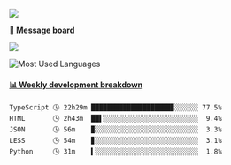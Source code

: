 [![](https://count.getloli.com/get/@SmaIIstars.github.readme)](https://count.getloli.com/)


[**💬 Message board**](https://chat.getloli.com/room/@SmaIIstars.github)

[![](https://chat.getloli.com/room/@SmaIIstars.github/svg?width=600&height=100&limit=20&theme=light&fontSize=14)](https://chat.getloli.com/room/@SmaIIstars.github)


![Most Used Languages](https://github-readme-stats.vercel.app/api/top-langs/?username=SmaIIstars&theme=dark&layout=compact)

<!-- waka-box start -->
#### <a href="https://gist.github.com/e31f5e1b7a15ee54e2fc8fca68aa5e2b" target="_blank">📊 Weekly development breakdown</a>
```text
TypeScript 🕓 22h29m ████████████████████▉░░░░░░ 77.5%
HTML       🕓 2h43m  ██▌░░░░░░░░░░░░░░░░░░░░░░░░  9.4%
JSON       🕓 56m    ▉░░░░░░░░░░░░░░░░░░░░░░░░░░  3.3%
LESS       🕓 54m    ▊░░░░░░░░░░░░░░░░░░░░░░░░░░  3.1%
Python     🕓 31m    ▍░░░░░░░░░░░░░░░░░░░░░░░░░░  1.8%
```
<!-- Powered by https://github.com/YouEclipse/waka-box-go . -->
<!-- waka-box end -->
